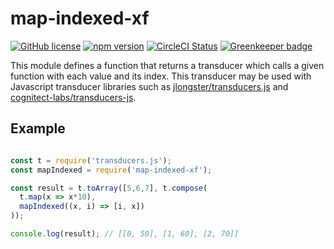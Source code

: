# map-indexed-xf

[![GitHub license](https://img.shields.io/badge/license-MIT-blue.svg)](https://github.com/AgentME/map-indexed-xf/blob/master/LICENSE.txt) [![npm version](https://img.shields.io/npm/v/map-indexed-xf.svg?style=flat)](https://www.npmjs.com/package/map-indexed-xf) [![CircleCI Status](https://circleci.com/gh/AgentME/map-indexed-xf.svg?style=shield)](https://circleci.com/gh/AgentME/map-indexed-xf) [![Greenkeeper badge](https://badges.greenkeeper.io/AgentME/map-indexed-xf.svg)](https://greenkeeper.io/)

This module defines a function that returns a transducer which calls a given
function with each value and its index. This transducer may be used with
Javascript transducer libraries such as
[jlongster/transducers.js](https://github.com/jlongster/transducers.js) and
[cognitect-labs/transducers-js](https://github.com/cognitect-labs/transducers-js).

## Example

```js

const t = require('transducers.js');
const mapIndexed = require('map-indexed-xf');

const result = t.toArray([5,6,7], t.compose(
  t.map(x => x*10),
  mapIndexed((x, i) => [i, x])
));

console.log(result); // [[0, 50], [1, 60], [2, 70]]
```
